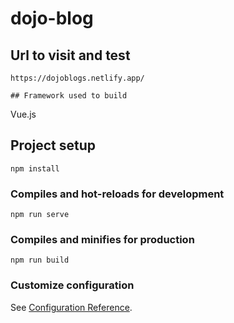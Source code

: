 # dojo-blog

## Url to visit and test
```
https://dojoblogs.netlify.app/

## Framework used to build
 ```
 Vue.js

## Project setup
```
npm install
```

### Compiles and hot-reloads for development
```
npm run serve
```

### Compiles and minifies for production
```
npm run build
```

### Customize configuration
See [Configuration Reference](https://cli.vuejs.org/config/).
